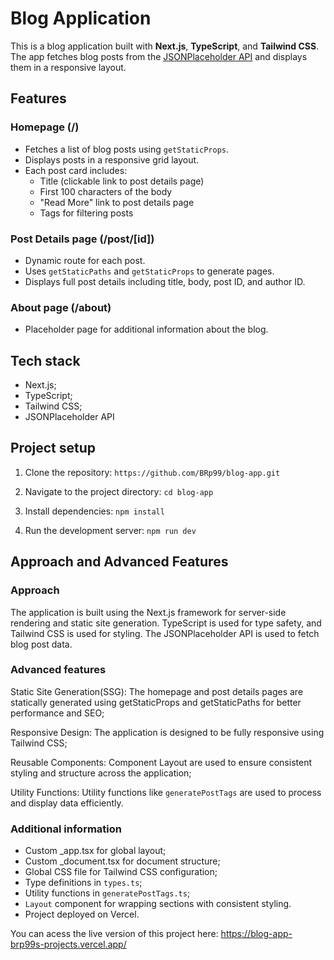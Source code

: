 # Blog Application

This is a blog application built with **Next.js**, **TypeScript**, and **Tailwind CSS**. The app fetches blog posts from the [JSONPlaceholder API](https://jsonplaceholder.typicode.com/posts) and displays them in a responsive layout.

## Features

### Homepage (/)

- Fetches a list of blog posts using `getStaticProps`.
- Displays posts in a responsive grid layout.
- Each post card includes:
  - Title (clickable link to post details page)
  - First 100 characters of the body
  - "Read More" link to post details page
  - Tags for filtering posts

### Post Details page (/post/[id])

- Dynamic route for each post.
- Uses `getStaticPaths` and `getStaticProps` to generate pages.
- Displays full post details including title, body, post ID, and author ID.

### About page (/about)

- Placeholder page for additional information about the blog.

## Tech stack

- Next.js;
- TypeScript;
- Tailwind CSS;
- JSONPlaceholder API

## Project setup

1. Clone the repository: `https://github.com/BRp99/blog-app.git`
2. Navigate to the project directory: `cd blog-app`
3. Install dependencies:
   `npm install`

4. Run the development server:
   `npm run dev`

## Approach and Advanced Features

### Approach

The application is built using the Next.js framework for server-side rendering and static site generation. TypeScript is used for type safety, and Tailwind CSS is used for styling. The JSONPlaceholder API is used to fetch blog post data.

### Advanced features

Static Site Generation(SSG): The homepage and post details pages are statically generated using getStaticProps and getStaticPaths for better performance and SEO;

Responsive Design: The application is designed to be fully responsive using Tailwind CSS;

Reusable Components: Component Layout are used to ensure consistent styling and structure across the application;

Utility Functions: Utility functions like `generatePostTags` are used to process and display data efficiently.

### Additional information

- Custom \_app.tsx for global layout;
- Custom \_document.tsx for document structure;
- Global CSS file for Tailwind CSS configuration;
- Type definitions in `types.ts`;
- Utility functions in `generatePostTags.ts`;
- `Layout` component for wrapping sections with consistent styling.
- Project deployed on Vercel.

You can acess the live version of this project here: https://blog-app-brp99s-projects.vercel.app/
